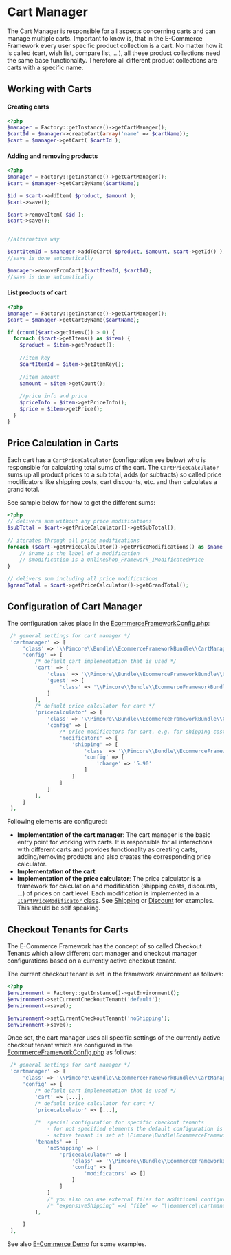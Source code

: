 # Cart Manager

The Cart Manager is responsible for all aspects concerning carts and can manage multiple carts. 
Important to know is, that in the E-Commerce Framework every user specific product collection is a cart. No matter 
how it is called (cart, wish list, compare list, ...), all these product collections need the same base 
functionality. Therefore all different product collections are carts with a specific name.
 

## Working with Carts

#### Creating carts
```php
<?php
$manager = Factory::getInstance()->getCartManager();
$cartId = $manager->createCart(array('name' => $cartName));
$cart = $manager->getCart( $cartId );
```

#### Adding and removing products
```php
<?php
$manager = Factory::getInstance()->getCartManager();
$cart = $manager->getCartByName($cartName);

$id = $cart->addItem( $product, $amount );
$cart->save();

$cart->removeItem( $id );
$cart->save();


//alternative way

$cartItemId = $manager->addToCart( $product, $amount, $cart->getId() );
//save is done automatically 

$manager->removeFromCart($cartItemId, $cartId);
//save is done automatically 
```

#### List products of cart
```php
<?php
$manager = Factory::getInstance()->getCartManager();
$cart = $manager->getCartByName($cartName);

if (count($cart->getItems()) > 0) {
  foreach ($cart->getItems() as $item) {
    $product = $item->getProduct();
 
    //item key
    $cartItemId = $item->getItemKey();
 
    //item amount
    $amount = $item->getCount();
 
    //price info and price
    $priceInfo = $item->getPriceInfo();
    $price = $item->getPrice(); 
  }
}
```


## Price Calculation in Carts
Each cart has a `CartPriceCalculator` (configuration see below) who is responsible for calculating total sums of the 
cart. The `CartPriceCalculator` sums up all product prices to a sub total, adds (or subtracts) so called price 
modificators like shipping costs, cart discounts, etc. and then calculates a grand total. 

See sample below for how to get the different sums: 
```php
<?php
// delivers sum without any price modifications
$subTotal = $cart->getPriceCalculator()->getSubTotal();
 
// iterates through all price modifications
foreach ($cart->getPriceCalculator()->getPriceModifications() as $name => $modification) {
    // $name is the label of a modification
    // $modification is a OnlineShop_Framework_IModificatedPrice
}
 
// delivers sum including all price modifications
$grandTotal = $cart->getPriceCalculator()->getGrandTotal();
``` 


## Configuration of Cart Manager

The configuration takes place in the [EcommerceFrameworkConfig.php](https://github.com/pimcore/pimcore/blob/master/pimcore/lib/Pimcore/Bundle/EcommerceFrameworkBundle/Resources/install/EcommerceFrameworkConfig_sample.php#L13-L13): 
```php
 /* general settings for cart manager */
 'cartmanager' => [
     'class' => '\\Pimcore\\Bundle\\EcommerceFrameworkBundle\\CartManager\\MultiCartManager',
     'config' => [
         /* default cart implementation that is used */
         'cart' => [
             'class' => '\\Pimcore\\Bundle\\EcommerceFrameworkBundle\\CartManager\\Cart',
             'guest' => [
                 'class' => '\\Pimcore\\Bundle\\EcommerceFrameworkBundle\\CartManager\\SessionCart'
             ]
         ],
         /* default price calculator for cart */
         'pricecalculator' => [
             'class' => '\\Pimcore\\Bundle\\EcommerceFrameworkBundle\\CartManager\\CartPriceCalculator',
             'config' => [
                 /* price modificators for cart, e.g. for shipping-cost, special discounts, ... */
                 'modificators' => [
                     'shipping' => [
                         'class' => '\\Pimcore\\Bundle\\EcommerceFrameworkBundle\\CartManager\\CartPriceModificator\\Shipping',
                         'config' => [
                             'charge' => '5.90'
                         ]
                     ]
                 ]
             ]
         ],
     ]
 ],
```


Following elements are configured: 
* **Implementation of the cart manager**: The cart manager is the basic entry point for working with carts. It is 
  responsible for all interactions with different carts and provides functionality as creating carts, 
  adding/removing products and also creates the corresponding price calculator. 
* **Implementation of the cart**
* **Implementation of the price calculator**: The price calculator is a framework for calculation and modification
  (shipping costs, discounts, ...) of prices on cart level. Each modification is implemented in a 
  [`ICartPriceModificator` class](https://github.com/pimcore/pimcore/blob/master/pimcore/lib/Pimcore/Bundle/EcommerceFrameworkBundle/CartManager/CartPriceModificator/ICartPriceModificator.php). 
  See [Shipping](https://github.com/pimcore/pimcore/blob/master/pimcore/lib/Pimcore/Bundle/EcommerceFrameworkBundle/CartManager/CartPriceModificator/Shipping.php)
  or [Discount](https://github.com/pimcore/pimcore/blob/master/pimcore/lib/Pimcore/Bundle/EcommerceFrameworkBundle/CartManager/CartPriceModificator/Discount.php)
  for examples. This should be self speaking. 


## Checkout Tenants for Carts
The E-Commerce Framework has the concept of so called Checkout Tenants which allow different cart manager and 
checkout manager configurations based on a currently active checkout tenant.
 
The current checkout tenant is set in the framework environment as follows: 

```php
<?php
$environment = Factory::getInstance()->getEnvironment();
$environment->setCurrentCheckoutTenant('default');
$environment->save();

$environment->setCurrentCheckoutTenant('noShipping');
$environment->save();
```

Once set, the cart manager uses all specific settings of the currently active checkout tenant which are configured
in the [EcommerceFrameworkConfig.php](https://github.com/pimcore/pimcore/blob/master/pimcore/lib/Pimcore/Bundle/EcommerceFrameworkBundle/Resources/install/EcommerceFrameworkConfig_sample.php#L41-L41)
as follows: 

```php
 /* general settings for cart manager */
 'cartmanager' => [
     'class' => '\\Pimcore\\Bundle\\EcommerceFrameworkBundle\\CartManager\\MultiCartManager',
     'config' => [
         /* default cart implementation that is used */
         'cart' => [...],
         /* default price calculator for cart */
         'pricecalculator' => [...],
         
         /*  special configuration for specific checkout tenants
             - for not specified elements the default configuration is used as fallback
             - active tenant is set at \Pimcore\Bundle\EcommerceFrameworkBundle\IEnvironment::setCurrentCheckoutTenant() */
         'tenants' => [
             'noShipping' => [
                 'pricecalculator' => [
                     'class' => '\\Pimcore\\Bundle\\EcommerceFrameworkBundle\\CartManager\\CartPriceCalculator',
                     'config' => [
                         'modificators' => []
                     ]
                 ]
             ]
             /* you also can use external files for additional configuration */
             /* "expensiveShipping" =>[ "file" => "\\eommerce\\cartmanager-expensiveShipping.php ] */
         ],

     ]
 ],
```

See also [E-Commerce Demo](https://github.com/pimcore/demo-ecommerce/blob/master/app/config/pimcore/EcommerceFrameworkConfig.php#L33) for some examples.  
